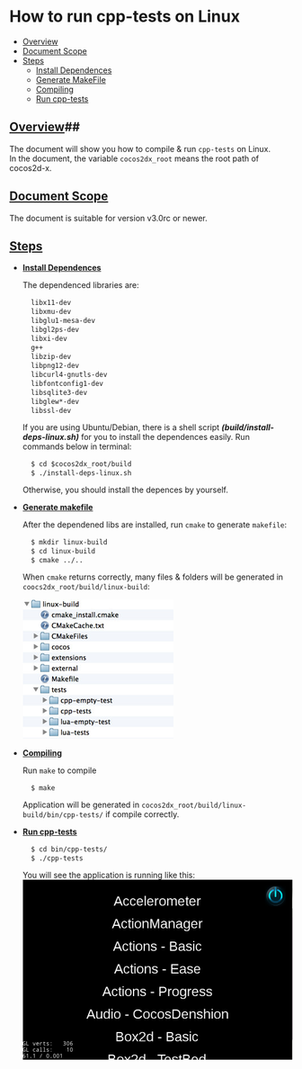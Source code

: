 # How to run cpp-tests on Linux #

* [Overview](#anchor1)
* [Document Scope](#anchor2)
* [Steps](#anchor3)
	* [Install Dependences](#anchor4)
	* [Generate MakeFile](#anchor5)
	* [Compiling](#anchor6)
	* [Run cpp-tests](#anchor7)

## [Overview](id:anchor1)##
The document will show you how to compile & run `cpp-tests` on Linux.  
In the document, the variable `cocos2dx_root` means the root path of cocos2d-x.  

## [Document Scope](id:anchor2) ##
The document is suitable for version v3.0rc or newer.

## [Steps](id:anchor3) ##

* **[Install Dependences](id:anchor4)**

	The dependenced libraries are:

		libx11-dev
		libxmu-dev
		libglu1-mesa-dev
		libgl2ps-dev
		libxi-dev
		g++
		libzip-dev
		libpng12-dev
		libcurl4-gnutls-dev
		libfontconfig1-dev
		libsqlite3-dev
		libglew*-dev
		libssl-dev

	If you are using Ubuntu/Debian, there is a shell script **_(build/install-deps-linux.sh)_** for you to install the dependences easily. Run commands below in terminal:  

    	$ cd $cocos2dx_root/build
    	$ ./install-deps-linux.sh

	Otherwise, you should install the depences by yourself.

* **[Generate makefile](id:anchor5)**

	After the dependened libs are installed, run `cmake` to generate `makefile`:

    	$ mkdir linux-build
    	$ cd linux-build
    	$ cmake ../..

	When `cmake` returns correctly, many files & folders will be generated in  `coocs2dx_root/build/linux-build`:
	
	![folderImg](res/folderImg.jpg)
	
* **[Compiling](id:anchor6)**

	Run `make` to compile

    	$ make

	Application will be generated in `cocos2dx_root/build/linux-build/bin/cpp-tests/` if compile correctly.

* **[Run cpp-tests](id:anchor7)**

		$ cd bin/cpp-tests/
		$ ./cpp-tests
	
	You will see the application is running like this:
	![runningScene](res/runningScene.jpg)

